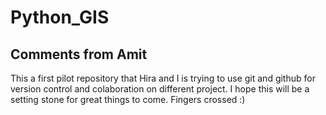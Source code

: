 # Python_GIS
## Comments from Amit

This a first pilot repository that Hira and I is trying to use git and github for version control and colaboration on different project. I hope this will be a setting stone for great things to come. Fingers crossed :)
